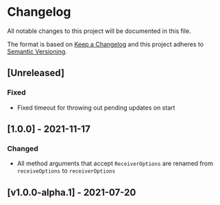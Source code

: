 # Changelog

All notable changes to this project will be documented in this file.

The format is based on [Keep a Changelog](https://keepachangelog.com/)
and this project adheres to [Semantic Versioning](https://semver.org/).

<!--

## [Unreleased]

### Added

### Changed

### Fixed

### Removed

-->

<!-- markdownlint-configure-file { "MD024": false } -->

## [Unreleased]

### Fixed

- Fixed timeout for throwing out pending updates on start

## [1.0.0] - 2021-11-17

### Changed
- All method arguments that accept `ReceiverOptions` are renamed from `receiveOptions` to `receiverOptions`

## [v1.0.0-alpha.1] - 2021-07-20
